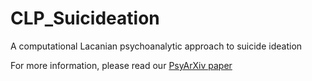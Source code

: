 # CLP_Suicideation
A computational Lacanian psychoanalytic approach to suicide ideation

For more information, please read our [PsyArXiv paper](https://osf.io/preprints/psyarxiv/eg6zn)
